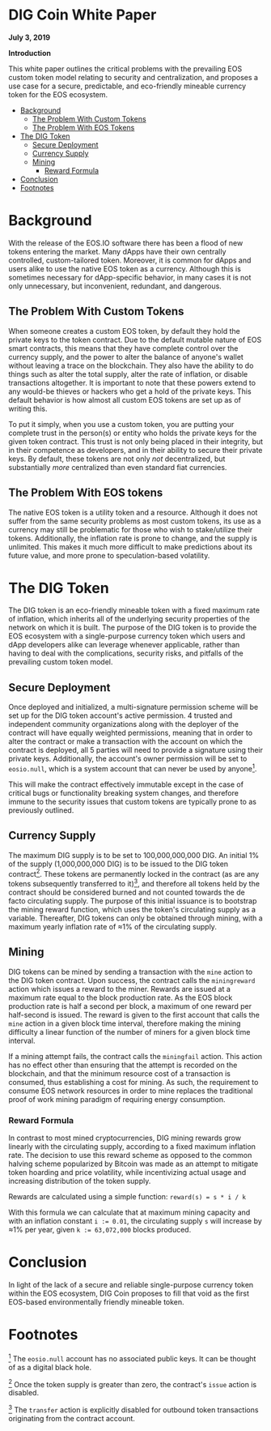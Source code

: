 # DIG Coin White Paper

**July 3, 2019**

**Introduction**

This white paper outlines the critical problems with the prevailing EOS custom token model relating to security and centralization, and proposes a use case for a secure, predictable, and eco-friendly mineable currency token for the EOS ecosystem.

- [Background](#background)
  * [The Problem With Custom Tokens](#problemcustom)
  * [The Problem With EOS Tokens](#problemeos)
- [The DIG Token](#digtoken)
  * [Secure Deployment](#deploy)
  * [Currency Supply](#supply)
  * [Mining](#mining)
    + [Reward Formula](#reward)
- [Conclusion](#conclusion)
- [Footnotes](#foot)

<a name="background"></a>
# Background

With the release of the EOS.IO software there has been a flood of new tokens entering the market. Many dApps have their own centrally controlled, custom-tailored token. Moreover, it is common for dApps and users alike to use the native EOS token as a currency. Although this is sometimes necessary for dApp-specific behavior, in many cases it is not only unnecessary, but inconvenient, redundant, and dangerous.

<a name="problemcustom"></a>
## The Problem With Custom Tokens

When someone creates a custom EOS token, by default they hold the private keys to the token contract. Due to the default mutable nature of EOS smart contracts, this means that they have complete control over the currency supply, and the power to alter the balance of anyone's wallet without leaving a trace on the blockchain. They also have the ability to do things such as alter the total supply, alter the rate of inflation, or disable transactions altogether. It is important to note that these powers extend to any would-be thieves or hackers who get a hold of the private keys. This default behavior is how almost all custom EOS tokens are set up as of writing this.

To put it simply, when you use a custom token, you are putting your complete trust in the person(s) or entity who holds the private keys for the given token contract. This trust is not only being placed in their integrity, but in their competence as developers, and in their ability to secure their private keys. By default, these tokens are not only *not* decentralized, but substantially *more* centralized than even standard fiat currencies.

<a name="problemeos"></a>
## The Problem With EOS tokens

The native EOS token is a utility token and a resource. Although it does not suffer from the same security problems as most custom tokens, its use as a currency may still be problematic for those who wish to stake/utilize their tokens. Additionally, the inflation rate is prone to change, and the supply is unlimited. This makes it much more difficult to make predictions about its future value, and more prone to speculation-based volatility.

<a name="digtoken"></a>
# The DIG Token

The DIG token is an eco-friendly mineable token with a fixed maximum rate of inflation, which inherits all of the underlying security properties of the network on which it is built. The purpose of the DIG token is to provide the EOS ecosystem with a single-purpose currency token which users and dApp developers alike can leverage whenever applicable, rather than having to deal with the complications, security risks, and pitfalls of the prevailing custom token model.

<a name="deploy"></a>
## Secure Deployment

Once deployed and initialized, a multi-signature permission scheme will be set up for the DIG token account's active permission. 4 trusted and independent community organizations along with the deployer of the contract will have equally weighted permissions, meaning that in order to alter the contract or make a transaction with the account on which the contract is deployed, all 5 parties will need to provide a signature using their private keys. Additionally, the account's owner permission will be set to `eosio.null`, which is a system account that can never be used by anyone<a href="#note1" id="note1ref"><sup>1</sup></a>.

This will make the contract effectively immutable except in the case of critical bugs or functionality breaking system changes, and therefore immune to the security issues that custom tokens are typically prone to as previously outlined.

<a name="supply"></a>
## Currency Supply

The maximum DIG supply is to be set to 100,000,000,000 DIG. An initial 1% of the supply (1,000,000,000 DIG) is to be issued to the DIG token contract<a href="#note2" id="note2ref"><sup>2</sup></a>. These tokens are permanently locked in the contract (as are any tokens subsequently transferred to it)<a href="#note3" id="note3ref"><sup>3</sup></a>, and therefore all tokens held by the contract should be considered burned and not counted towards the de facto circulating supply. The purpose of this initial issuance is to bootstrap the mining reward function, which uses the token's circulating supply as a variable. Thereafter, DIG tokens can only be obtained through mining, with a maximum yearly inflation rate of ≈1% of the circulating supply.

<a name="mining"></a>
## Mining

DIG tokens can be mined by sending a transaction with the `mine` action to the DIG token contract. Upon success, the contract calls the `miningreward` action which issues a reward to the miner. Rewards are issued at a maximum rate equal to the block production rate. As the EOS block production rate is half a second per block, a maximum of one reward per half-second is issued. The reward is given to the first account that calls the `mine` action in a given block time interval, therefore making the mining difficulty a linear function of the number of miners for a given block time interval.

If a mining attempt fails, the contract calls the `miningfail` action. This action has no effect other than ensuring that the attempt is recorded on the blockchain, and that the minimum resource cost of a transaction is consumed, thus establishing a cost for mining. As such, the requirement to consume EOS network resources in order to mine replaces the traditional proof of work mining paradigm of requiring energy consumption.

<a name="reward"></a>
### Reward Formula

In contrast to most mined cryptocurrencies, DIG mining rewards grow linearly with the circulating supply, according to a fixed maximum inflation rate. The decision to use this reward scheme as opposed to the common halving scheme popularized by Bitcoin was made as an attempt to mitigate token hoarding and price volatility, while incentivizing actual usage and increasing distribution of the token supply.

Rewards are calculated using a simple function: `reward(s) = s * i / k`

With this formula we can calculate that at maximum mining capacity and with an inflation constant `i := 0.01`, the circulating supply `s` will increase by ≈1% per year, given `k := 63,072,000` blocks produced.

<a name="conclusion"></a>
# Conclusion

In light of the lack of a secure and reliable single-purpose currency token within the EOS ecosystem, DIG Coin proposes to fill that void as the first EOS-based environmentally friendly mineable token.

<a name="foot"></a>
# Footnotes

<a id="note1" href="#note1ref"><sup>1</sup></a> The `eosio.null` account has no associated public keys. It can be thought of as a digital black hole.

<a id="note2" href="#note2ref"><sup>2</sup></a> Once the token supply is greater than zero, the contract's `issue` action is disabled.

<a id="note3" href="#note3ref"><sup>3</sup></a> The `transfer` action is explicitly disabled for outbound token transactions originating from the contract account.
